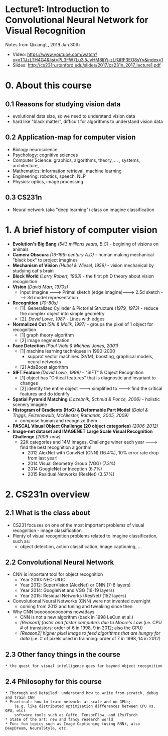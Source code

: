 # Lecture1: Introduction to Convolutional Neural Network for Visual Recognition

Notes from QixiangL, 2019 Jan.30th
* Video: https://www.youtube.com/watch?v=vT1JzLTH4G4&list=PL3FW7Lu3i5JvHM8ljYj-zLfQRF3EO8sYv&index=1
* Slides: http://cs231n.stanford.edu/slides/2017/cs231n_2017_lecture1.pdf

# 0. About this course
## 0.1 Reasons for studying vision data
   * evolutional data size, so we need to understand vision data
   * hard like "black matter", difficult for algorithms to understand vision data
## 0.2 Application-map for computer vision
   * Biology neuroscience
   * Psychology: cognitive sciences
   * Computer Science: graphics, algorithms, theory, ... , systems, architecture, ...
   * Mathematics: information retrieval, machine learning
   * Engineering: robotics, speech, NLP
   * Physics: optics, image processing 
## 0.3 CS231n
   * Neural network (aka "deep learning") class on imagine classification

# 1. A brief history of computer vision
*  **Evolution's Big Bang** *(543 millions years, B.C)* - begining of visions on animals
*  **Camera Obscura** *(16-19th century A.D)* - human making mechanical "black box" to project imagines
*  **Mechanism of Vision** *(Hubel & Wiesel, 1959)* - vision mechanical by studying cat's brain
*  **Block World** *(Larry Robert, 1963)* -  the first ph.D theory about vision recoginition
*  **Vision** *(David Marr, 1970s)* 
	- Input imagine ---> Primal sketch (edge imagine)---> 2.5d sketch ---> 3d model representation
*  **Recognition** *(70-80s)*
	- [1]. Generalized Cylinder & Pictorial Structure *(1979, 1973)* - reduce the complex object into simple geometry
	- [2]. *David Lowe, 1987* - Lines with edges
* **Normalized Cut** *(Shi & Malik, 1997)* - groups the pixel of 1 object for recognition
	- [1] graph theory algorithm
	- [2] image segmentation
* **Face Detection** *(Paul Viola & Michael Jones, 2001)*
	- [1] machine learning techniques in 1990-2000 
	   - supprot vector machines (SVM), boosting, graphical models, neural networks
	- [2] AdaBoost algorithm
* **SIFT Feature** *(David Lowe, 1999)* - "SIFT" & Object Recognition
	- [1] object has "Critical features" that is diagnostic and invariant to changes
	- [2] identify the entire object ---> simplified to ---> find the critical features and do identify
* **Spatial Pyramid Matching** *(Lazebnik, Schmid & Ponce, 2006)* - holistic scenery imagine
* **Histogram of Gradients (HoG) & Deformable Part Model** *(Dalal & Triggs, Felzenswalb, McAllester, Ramanan, 2005, 2009)*
	- compose human and recognize them
* **PASCAL Visual Object Challenge (20 object categories)** *(2006-2012)*
* **Image-net dataset and IMAGENET Large Scale Visual Recognition Challenge** *(2009-now)*
	- 22K categories and 14M images, Challenge winer each year ---> find the best recognition algorithm
	   - 2012 AlexNet with ConvNet (CNN) (16.4%), 10% error rate drop from last year!
	   - 2014 Visual Geometry Group (VGG) (7.3%)
	   - 2014 GoogleNet or Inception (6.7%)
	   - 2015 Residual Networks (ResNet) (3.57%)

# 2. CS231n overview
## 2.1 What is the class about
   * CS231 focuses on one of the most important problems of visual recognition - image classification
   * Plenty of visual recognition problems related to imagine classification, such as:
	   - object detection, action classification, image captioning, ...
## 2.2 Convolutional Neural Network
   * CNN is important tool for object recognition
	   - Year 2010: NEC-UIUC
	   - Year 2012: SuperVision (AlexNet) or CNN (7-8 layers)
	   - Year 2014: GoogleNet and VGG (16-19 layers)
	   - Year 2015: Residual Networks (ResNet) (152 layers)
   * Convolutional Neural Networks (CNN) were not invented overnight
	   - coming from 2012 and tuning and tweaking since then
   * Why CNN boooooooooooms nowadays
	   - CNN is not a new algorithm (back in 1998 LeCun et al.)
	   - *[Reason1] faster and faster computers due to Moore's Law*
		(i.e. CPU # of transistors: order of 6 in 1998, 9 in 2012; also the GPU)
	   - *[Reason2] higher pixel image to feed algorithms that are hungry for data*
		(i.e. # of pixels used in trainning: order of 7 in 1998, 14 in 2012)
## 2.3 Other fancy things in the course
	* the quest for visual intelligence goes far beyond object recognition
## 2.4 Philosophy for this course
	* Thorough and Detailed: understand how to write from scratch, debug and train CNN
	* Practical: how to train networks at scale and on GPUs; 
		(e.g. like distributed optimization differences between CPU vs. GPU, etc)
		software tools such as Caffe, TensorFlow, and (Py)Torch
	* State of the art: new and fancy research world
	* Fun: fun topics such as Image Captioning (using RNN), also DeepDream, NeuralStyle, etc. 	

 
